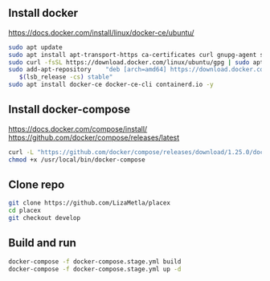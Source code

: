 

## Install docker
https://docs.docker.com/install/linux/docker-ce/ubuntu/
```bash
sudo apt update
sudo apt install apt-transport-https ca-certificates curl gnupg-agent software-properties-common
sudo curl -fsSL https://download.docker.com/linux/ubuntu/gpg | sudo apt-key add -
sudo add-apt-repository    "deb [arch=amd64] https://download.docker.com/linux/ubuntu \
   $(lsb_release -cs) stable"
sudo apt install docker-ce docker-ce-cli containerd.io -y
```

## Install docker-compose
https://docs.docker.com/compose/install/
https://github.com/docker/compose/releases/latest
```bash
curl -L "https://github.com/docker/compose/releases/download/1.25.0/docker-compose-$(uname -s)-$(uname -m)" -o /usr/local/bin/docker-compose
chmod +x /usr/local/bin/docker-compose
```

## Clone repo
```bash
git clone https://github.com/LizaMetla/placex
cd placex
git checkout develop

```

## Build and run
```bash
docker-compose -f docker-compose.stage.yml build
docker-compose -f docker-compose.stage.yml up -d
```
